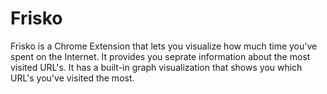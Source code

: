 # Frisko
Frisko is a Chrome Extension that lets you visualize how much time you've spent on the Internet.
It provides you seprate information about the most visited URL's.
It has a built-in graph visualization that shows you which URL's you've visited the most.